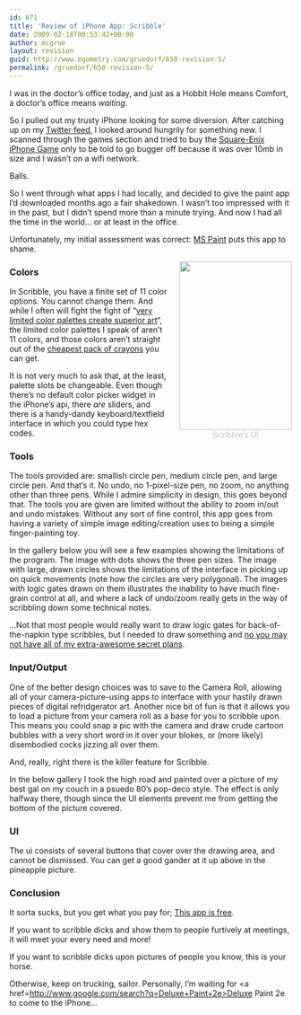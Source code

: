 ```yaml
---
id: 671
title: 'Review of iPhone App: Scribble'
date: 2009-02-18T00:53:42+00:00
author: mcgrue
layout: revision
guid: http://www.egometry.com/gruedorf/650-revision-5/
permalink: /gruedorf/650-revision-5/
---
```

I was in the doctor&#8217;s office today, and just as a Hobbit Hole means Comfort, a doctor&#8217;s office means _waiting_.

So I pulled out my trusty iPhone looking for some diversion. After catching up on my <a href=http://iconfactory.com/software/twitterrific>Twitter feed</a>, I looked around hungrily for something new. I scanned through the games section and tried to buy the <a href=http://gizmodo.com/5070894/square-enix-making-final-fantasy-based-iphone-game>Square-Enix iPhone Game</a> only to be told to go bugger off because it was over 10mb in size and I wasn&#8217;t on a wifi network.

Balls.

So I went through what apps I had locally, and decided to give the paint app I&#8217;d downloaded months ago a fair shakedown. I wasn&#8217;t too impressed with it in the past, but I didn&#8217;t spend more than a minute trying. And now I had all the time in the world&#8230; or at least in the office.

Unfortunately, my initial assessment was correct: <a href=http://www.mspaintadventures.com/>MS Paint</a> puts this app to shame.

<div style="float: right; margin-bottom: 20px; margin-left: 20px; color: silver; text-align: center">
  <a href="http://itunes.apple.com/WebObjects/MZStore.woa/wa/viewSoftware?id=285008210&#038;mt=8"><img src="http://www.egometry.com/i/2009/02/pineapple-200x300.jpg" alt="" title="pineapple" width="200" height="300" class="alignnone size-medium wp-image-668" /></a><br /> Scribble&#8217;s UI
</div>

### Colors

In Scribble, you have a finite set of 11 color options. You cannot change them. And while I often will fight the fight of &#8220;<a href=http://www.foolstown.com/en/pixel/>very limited color palettes create superior art</a>&#8220;, the limited color palettes I speak of aren&#8217;t 11 colors, and those colors aren&#8217;t straight out of the <a href=http://www.shoplet.com/office/db/BIN523008.html>cheapest pack of crayons</a> you can get.

It is not very much to ask that, at the least, palette slots be changeable. Even though there&#8217;s no default color picker widget in the iPhone&#8217;s api, there _are_ sliders, and there is a handy-dandy keyboard/textfield interface in which you could type hex codes. 

### Tools

The tools provided are: smallish circle pen, medium circle pen, and large circle pen. And that&#8217;s it. No undo, no 1-pixel-size pen, no zoom, no anything other than three pens. While I admire simplicity in design, this goes beyond that. The tools you are given are limited without the ability to zoom in/out and undo mistakes. Without any sort of fine control, this app goes from having a variety of simple image editing/creation uses to being a simple finger-painting toy. 

In the gallery below you will see a few examples showing the limitations of the program. The image with dots shows the three pen sizes. The image with large, drawn circles shows the limitations of the interface in picking up on quick movements (note how the circles are very polygonal). The images with logic gates drawn on them illustrates the inability to have much fine-grain control at all, and where a lack of undo/zoom really gets in the way of scribbling down some technical notes. 

&#8230;Not that most people would really want to draw logic gates for back-of-the-napkin type scribbles, but I needed to draw something and <a href=http://progrium.livejournal.com/228738.html>no you may not have all of my extra-awesome secret plans</a>.

### Input/Output

One of the better design choices was to save to the Camera Roll, allowing all of your camera-picture-using apps to interface with your hastily drawn pieces of digital refridgerator art. Another nice bit of fun is that it allows you to load a picture from your camera roll as a base for you to scribble upon. This means you could snap a pic with the camera and draw crude cartoon bubbles with a very short word in it over your blokes, or (more likely) disembodied cocks jizzing all over them. 

And, really, right there is the killer feature for Scribble.

In the below gallery I took the high road and painted over a picture of my best gal on my couch in a psuedo 80&#8217;s pop-deco style. The effect is only halfway there, though since the UI elements prevent me from getting the bottom of the picture covered.

### UI

The ui consists of several buttons that cover over the drawing area, and cannot be dismissed. You can get a good gander at it up above in the pineapple picture.

### Conclusion

It sorta sucks, but you get what you pay for; [This app is free](http://itunes.apple.com/WebObjects/MZStore.woa/wa/viewSoftware?id=285008210&mt=8). 

If you want to scribble dicks and show them to people furtively at meetings, it will meet your every need and more!

If you want to scribble dicks upon pictures of people you know, this is your horse.

Otherwise, keep on trucking, sailor. Personally, I&#8217;m waiting for <a href=http://www.google.com/search?q=Deluxe+Paint+2e>Deluxe Paint 2e</a> to come to the iPhone&#8230;